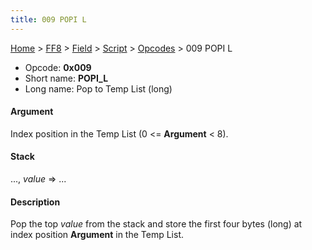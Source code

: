 ```yaml
---
title: 009 POPI L
---
```


[Home](/Main%20Page.md) > [FF8](/FF8.md) > [Field](/FF8/Field.md) > [Script](/FF8/Field/Script.md) > [Opcodes](/FF8/Field/Script/Opcodes.md) > 009 POPI L

-   Opcode: **0x009**
-   Short name: **POPI\_L**
-   Long name: Pop to Temp List (long)

#### Argument

Index position in the Temp List (0 &lt;= **Argument** &lt; 8).

#### Stack

..., *value* =&gt; ...

#### Description

Pop the top *value* from the stack and store the first four bytes (long)
at index position **Argument** in the Temp List.
